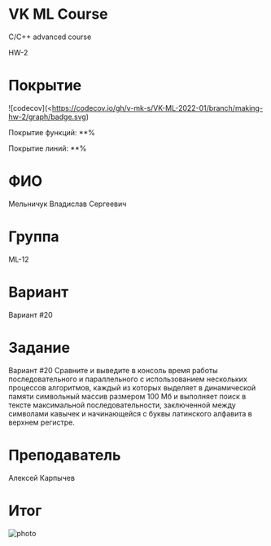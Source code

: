 # VK ML Course

C/C++ advanced course

HW-2

# Покрытие
![codecov](<https://codecov.io/gh/v-mk-s/VK-ML-2022-01/branch/making-hw-2/graph/badge.svg)

Покрытие функций: **%

Покрытие линий: **%

# ФИО

Мельничук Владислав Сергеевич

# Группа

ML-12

# Вариант

Вариант #20

# Задание

Вариант #20
Сравните и выведите в консоль время работы последовательного и параллельного с использованием нескольких процессов алгоритмов, каждый из которых выделяет в динамической памяти символьный массив размером 100 Мб и выполняет поиск в тексте максимальной последовательности, заключенной между символами кавычек и начинающейся с буквы латинского алфавита в верхнем регистре.

# Преподаватель

Алексей Карпычев

# Итог

![photo](https://photo1.jpg)
